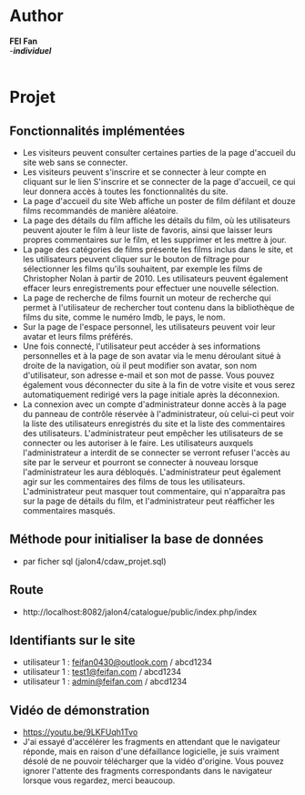 # Author<br>
**FEI Fan**<br>
-***individuel***<br>
<br>

# Projet<br>
## Fonctionnalités implémentées
* Les visiteurs peuvent consulter certaines parties de la page d'accueil du site web sans se connecter.<br>
* Les visiteurs peuvent s'inscrire et se connecter à leur compte en cliquant sur le lien S'inscrire et se connecter de la page d'accueil, ce qui leur donnera accès à toutes les fonctionnalités du site.<br>
* La page d'accueil du site Web affiche un poster de film défilant et douze films recommandés de manière aléatoire.<br>
* La page des détails du film affiche les détails du film, où les utilisateurs peuvent ajouter le film à leur liste de favoris, ainsi que laisser leurs propres commentaires sur le film, et les supprimer et les mettre à jour.<br>
* La page des catégories de films présente les films inclus dans le site, et les utilisateurs peuvent cliquer sur le bouton de filtrage pour sélectionner les films qu'ils souhaitent, par exemple les films de Christopher Nolan à partir de 2010. Les utilisateurs peuvent également effacer leurs enregistrements pour effectuer une nouvelle sélection.<br>
* La page de recherche de films fournit un moteur de recherche qui permet à l'utilisateur de rechercher tout contenu dans la bibliothèque de films du site, comme le numéro Imdb, le pays, le nom.<br>
* Sur la page de l'espace personnel, les utilisateurs peuvent voir leur avatar et leurs films préférés. <br>
* Une fois connecté, l'utilisateur peut accéder à ses informations personnelles et à la page de son avatar via le menu déroulant situé à droite de la navigation, où il peut modifier son avatar, son nom d'utilisateur, son adresse e-mail et son mot de passe. Vous pouvez également vous déconnecter du site à la fin de votre visite et vous serez automatiquement redirigé vers la page initiale après la déconnexion.<br>
* La connexion avec un compte d'administrateur donne accès à la page du panneau de contrôle réservée à l'administrateur, où celui-ci peut voir la liste des utilisateurs enregistrés du site et la liste des commentaires des utilisateurs. L'administrateur peut empêcher les utilisateurs de se connecter ou les autoriser à le faire. Les utilisateurs auxquels l'administrateur a interdit de se connecter se verront refuser l'accès au site par le serveur et pourront se connecter à nouveau lorsque l'administrateur les aura débloqués. L'administrateur peut également agir sur les commentaires des films de tous les utilisateurs. L'administrateur peut masquer tout commentaire, qui n'apparaîtra pas sur la page de détails du film, et l'administrateur peut réafficher les commentaires masqués.<br>
## Méthode pour initialiser la base de données<br>
* par ficher sql (jalon4/cdaw_projet.sql)<br>
## Route<br>
* http://localhost:8082/jalon4/catalogue/public/index.php/index<br>
## Identifiants sur le site<br>
* utilisateur 1 : feifan0430@outlook.com
 / abcd1234<br>
* utilisateur 1 : test1@feifan.com / abcd1234<br>
* utilisateur 1 : admin@feifan.com / abcd1234<br>
## Vidéo de démonstration<br>
* https://youtu.be/9LKFUqh1Tvo<br>
* J'ai essayé d'accélérer les fragments en attendant que le navigateur réponde, mais en raison d'une défaillance logicielle, je suis vraiment désolé de ne pouvoir télécharger que la vidéo d'origine. Vous pouvez ignorer l'attente des fragments correspondants dans le navigateur lorsque vous regardez, merci beaucoup.<br>